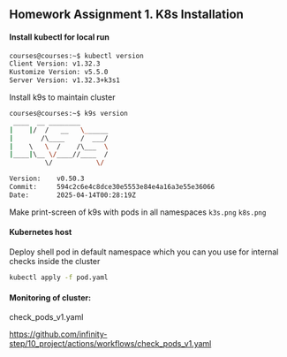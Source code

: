 
## Homework Assignment 1. K8s Installation

#### Install kubectl for local run
```bash
courses@courses:~$ kubectl version
Client Version: v1.32.3
Kustomize Version: v5.5.0
Server Version: v1.32.3+k3s1
```

Install k9s to maintain cluster
```bash
courses@courses:~$ k9s version
 ____  __ ________       
|    |/  /   __   \______
|       /\____    /  ___/
|    \   \  /    /\___  \
|____|\__ \/____//____  /
         \/           \/ 

Version:    v0.50.3
Commit:     594c2c6e4c8dce30e5553e84e4a16a3e55e36066
Date:       2025-04-14T00:28:19Z
```

Make print-screen of k9s with pods in all namespaces
`k3s.png`
`k8s.png`


#### Kubernetes host

Deploy shell pod in default namespace which you can you use for internal checks inside the cluster
```bash
kubectl apply -f pod.yaml
```

#### Monitoring of cluster:
check_pods_v1.yaml

https://github.com/infinity-step/10_project/actions/workflows/check_pods_v1.yaml